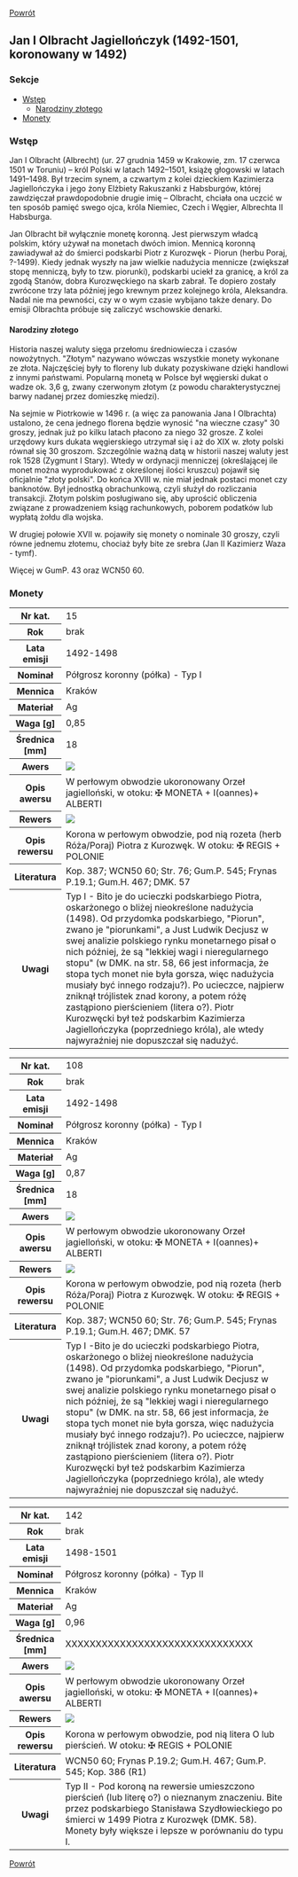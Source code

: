 [Powrót](../)


## Jan I Olbracht Jagiellończyk (1492-1501, koronowany w 1492)

### Sekcje
- [Wstęp](#m1)
    - [Narodziny złotego](#m1-1)
- [Monety](#m2)


<a id='m1'></a>
### Wstęp

Jan I Olbracht (Albrecht) (ur. 27 grudnia 1459 w Krakowie, zm. 17 czerwca 1501 w Toruniu) – król Polski w latach 1492–1501, książę głogowski w latach 1491–1498. Był trzecim synem, a czwartym z kolei dzieckiem Kazimierza Jagiellończyka i jego żony Elżbiety Rakuszanki z Habsburgów, której zawdzięczał prawdopodobnie drugie imię – Olbracht, chciała ona uczcić w ten sposób pamięć swego ojca, króla Niemiec, Czech i Węgier, Albrechta II Habsburga.

Jan Olbracht bił wyłącznie monetę koronną. Jest pierwszym władcą polskim, który używał na monetach dwóch imion. Mennicą koronną zawiadywał aż do śmierci podskarbi Piotr z Kurozwęk - Piorun (herbu Poraj, ?-1499). Kiedy jednak wyszły na jaw wielkie nadużycia mennicze (zwiększał stopę menniczą, były to tzw. piorunki), podskarbi uciekł za granicę, a król za zgodą Stanów, dobra Kurozwęckiego na skarb zabrał. Te dopiero zostały zwrócone trzy lata później jego krewnym przez kolejnego króla, Aleksandra. Nadal nie ma pewności, czy w o wym czasie wybijano także denary. Do emisji Olbrachta próbuje się zaliczyć wschowskie denarki.

<a id='m1-1'></a>
#### Narodziny złotego
Historia naszej waluty sięga przełomu średniowiecza i czasów nowożytnych. "Złotym" nazywano wówczas wszystkie monety wykonane ze złota. Najczęściej były to floreny lub dukaty pozyskiwane dzięki handlowi z innymi państwami. Popularną monetą w Polsce był węgierski dukat o wadze ok. 3,6 g, zwany czerwonym złotym (z powodu charakterystycznej barwy nadanej przez domieszkę miedzi).

Na sejmie w Piotrkowie w 1496 r. (a więc za panowania Jana I Olbrachta) ustalono, że cena jednego florena będzie wynosić "na wieczne czasy" 30 groszy, jednak już po kilku latach płacono za niego 32 grosze. Z kolei urzędowy kurs dukata węgierskiego utrzymał się i aż do XIX w. złoty polski równał się 30 groszom. Szczególnie ważną datą w historii naszej waluty jest rok 1528 (Zygmunt I Stary). Wtedy w ordynacji menniczej (określającej ile monet można wyprodukować z określonej ilości kruszcu) pojawił się oficjalnie "złoty polski". Do końca XVIII w. nie miał jednak postaci monet czy banknotów. Był jednostką obrachunkową, czyli służył do rozliczania transakcji. Złotym polskim posługiwano się, aby uprościć obliczenia związane z prowadzeniem ksiąg rachunkowych, poborem podatków lub wypłatą żołdu dla wojska.

W drugiej połowie XVII w. pojawiły się monety o nominale 30 groszy, czyli równe jednemu złotemu, chociaż były bite ze srebra (Jan II Kazimierz Waza - tymf).

Więcej w GumP. 43 oraz WCN50 60.


<a id='m2'></a>
### Monety

<table class="center">
  <tr>
    <th>Nr kat.</th>
    <td>15</td>
  </tr>
  <tr>
    <th>Rok</th>
    <td>brak</td>
  </tr>
  <tr>
    <th>Lata emisji</th>
    <td>1492-1498</td>
  </tr>
  <tr>
    <th>Nominał</th>
    <td>Półgrosz koronny (półka) - Typ I</td>
  </tr>
  <tr>
    <th>Mennica</th>
    <td>Kraków</td>
  </tr>
  <tr>
    <th>Materiał</th>
    <td>Ag</td>
  </tr>
  <tr>
    <th>Waga [g]</th>
    <td>0,85</td>
  </tr>
  <tr>
    <th>Średnica [mm]</th>
    <td>18</td>
  </tr>
  <tr>
    <th>Awers</th>
    <td><img src="images/0015 - 1492-1501 - polgrosz - Jan I Olbracht - awers.jpg"/></td>
  </tr>
  <tr>
    <th>Opis awersu</th>
    <td>W perłowym obwodzie ukoronowany Orzeł jagielloński, w otoku: ✠ MONETA + I(oannes)+ ALBERTI</td>
  </tr>
  <tr>
    <th>Rewers</th>
    <td><img src="images/0015 - 1492-1501 - polgrosz - Jan I Olbracht - rewers.jpg"/></td>
  </tr>
  <tr>
    <th>Opis rewersu</th>
    <td>Korona w perłowym obwodzie, pod nią rozeta (herb Róża/Poraj) Piotra z Kurozwęk. W otoku: ✠ REGIS + POLONIE</td>
  </tr>
  <tr>
    <th>Literatura</th>
    <td>Kop. 387; WCN50 60; Str. 76; Gum.P. 545; Frynas P.19.1; Gum.H. 467; DMK. 57</td>
  </tr>
  <tr>
    <th>Uwagi</th>
    <td>Typ I - Bito je do ucieczki podskarbiego Piotra, oskarżonego o bliżej nieokreślone nadużycia (1498). Od przydomka podskarbiego, "Piorun", zwano je "piorunkami", a Just Ludwik Decjusz w swej analizie polskiego rynku monetarnego pisał o nich później, że są "lekkiej wagi i nieregularnego stopu" (w DMK. na str. 58, 66 jest informacja, że stopa tych monet nie była gorsza, więc nadużycia musiały być innego rodzaju?). Po ucieczce, najpierw zniknął trójlistek znad korony, a potem różę zastąpiono pierścieniem (litera o?). Piotr Kurozwęcki był też podskarbim Kazimierza Jagiellończyka (poprzedniego króla), ale wtedy najwyraźniej nie dopuszczał się nadużyć.</td>
  </tr>
</table>

<table class="center">
  <tr>
    <th>Nr kat.</th>
    <td>108</td>
  </tr>
  <tr>
    <th>Rok</th>
    <td>brak</td>
  </tr>
  <tr>
    <th>Lata emisji</th>
    <td>1492-1498</td>
  </tr>
  <tr>
    <th>Nominał</th>
    <td>Półgrosz koronny (półka) - Typ I</td>
  </tr>
  <tr>
    <th>Mennica</th>
    <td>Kraków</td>
  </tr>
  <tr>
    <th>Materiał</th>
    <td>Ag</td>
  </tr>
  <tr>
    <th>Waga [g]</th>
    <td>0,87</td>
  </tr>
  <tr>
    <th>Średnica [mm]</th>
    <td>18</td>
  </tr>
  <tr>
    <th>Awers</th>
    <td><img src="images/0108 - 1492-1501 - polgrosz - Jan I Olbracht - awers.jpg"/></td>
  </tr>
  <tr>
    <th>Opis awersu</th>
    <td>W perłowym obwodzie ukoronowany Orzeł jagielloński, w otoku: ✠ MONETA + I(oannes)+ ALBERTI</td>
  </tr>
  <tr>
    <th>Rewers</th>
    <td><img src="images/0108 - 1492-1501 - polgrosz - Jan I Olbracht - rewers.jpg"/></td>
  </tr>
  <tr>
    <th>Opis rewersu</th>
    <td>Korona w perłowym obwodzie, pod nią rozeta (herb Róża/Poraj) Piotra z Kurozwęk. W otoku: ✠ REGIS + POLONIE</td>
  </tr>
  <tr>
    <th>Literatura</th>
    <td>Kop. 387; WCN50 60; Str. 76; Gum.P. 545; Frynas P.19.1; Gum.H. 467; DMK. 57</td>
  </tr>
  <tr>
    <th>Uwagi</th>
    <td>Typ I -Bito je do ucieczki podskarbiego Piotra, oskarżonego o bliżej nieokreślone nadużycia (1498). Od przydomka podskarbiego, "Piorun", zwano je "piorunkami", a Just Ludwik Decjusz w swej analizie polskiego rynku monetarnego pisał o nich później, że są "lekkiej wagi i nieregularnego stopu" (w DMK. na str. 58, 66 jest informacja, że stopa tych monet nie była gorsza, więc nadużycia musiały być innego rodzaju?). Po ucieczce, najpierw zniknął trójlistek znad korony, a potem różę zastąpiono pierścieniem (litera o?). Piotr Kurozwęcki był też podskarbim Kazimierza Jagiellończyka (poprzedniego króla), ale wtedy najwyraźniej nie dopuszczał się nadużyć.</td>
  </tr>
</table>

<table class="center">
  <tr>
    <th>Nr kat.</th>
    <td>142</td>
  </tr>
  <tr>
    <th>Rok</th>
    <td>brak</td>
  </tr>
  <tr>
    <th>Lata emisji</th>
    <td>1498-1501</td>
  </tr>
  <tr>
    <th>Nominał</th>
    <td>Półgrosz koronny (półka) - Typ II</td>
  </tr>
  <tr>
    <th>Mennica</th>
    <td>Kraków</td>
  </tr>
  <tr>
    <th>Materiał</th>
    <td>Ag</td>
  </tr>
  <tr>
    <th>Waga [g]</th>
    <td>0,96</td>
  </tr>
  <tr>
    <th>Średnica [mm]</th>
    <td>XXXXXXXXXXXXXXXXXXXXXXXXXXXXXXX</td>
  </tr>
  <tr>
    <th>Awers</th>
    <td><img src="images/0142 - 1498-1501 - polgrosz - Jan Olbracht - awers.jpg"/></td>
  </tr>
  <tr>
    <th>Opis awersu</th>
    <td>W perłowym obwodzie ukoronowany Orzeł jagielloński, w otoku: ✠ MONETA + I(oannes)+ ALBERTI</td>
  </tr>
  <tr>
    <th>Rewers</th>
    <td><img src="images/0142 - 1498-1501 - polgrosz - Jan Olbracht - rewers.jpg"/></td>
  </tr>
  <tr>
    <th>Opis rewersu</th>
    <td>Korona w perłowym obwodzie, pod nią litera O lub pierścień. W otoku: ✠ REGIS + POLONIE</td>
  </tr>
  <tr>
    <th>Literatura</th>
    <td>WCN50 60; Frynas P.19.2; Gum.H. 467; Gum.P. 545; Kop. 386 (R1)</td>
  </tr>
  <tr>
    <th>Uwagi</th>
    <td>Typ II - Pod koroną na rewersie umieszczono pierścień (lub literę o?) o nieznanym znaczeniu. Bite przez podskarbiego Stanisława Szydłowieckiego po śmierci w 1499 Piotra z Kurozwęk (DMK. 58). Monety były większe i lepsze w porównaniu do typu I.</td>
  </tr>
</table>


[Powrót](../)
